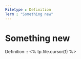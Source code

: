 ```yaml
---
Filetype : Definition
Term : "Something new"
---
```


# Something new

Definition :: <% tp.file.cursor(1) %>